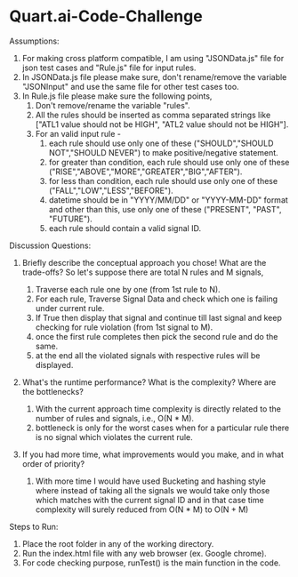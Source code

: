 # Quart.ai-Code-Challenge

Assumptions:
1. For making cross platform compatible, I am using "JSONData.js" file for json test cases and "Rule.js" file for input rules.
2. In JSONData.js file please make sure, don't rename/remove the variable "JSONInput" and use the same file for other test cases too.
3. In Rule.js file please make sure the following points,
	1. Don't remove/rename the variable "rules".
	2. All the rules should be inserted as comma separated strings like ["ATL1 value should not be HIGH", "ATL2 value should not be HIGH"].
	3. For an valid input rule -
		1. each rule should use only one of these ("SHOULD","SHOULD NOT","SHOULD NEVER") to make positive/negative statement.
		2. for greater than condition, each rule should use only one of these ("RISE","ABOVE","MORE","GREATER","BIG","AFTER").
		3. for less than condition, each rule should use only one of these ("FALL","LOW","LESS","BEFORE").
		4. datetime should be in "YYYY/MM/DD" or "YYYY-MM-DD" format and other than this, use only one of these ("PRESENT", "PAST", "FUTURE").
		5. each rule should contain a valid signal ID.



Discussion Questions:
1. Briefly describe the conceptual approach you chose! What are the trade-offs?
So let's suppose there are total N rules and M signals,
	1. Traverse each rule one by one (from 1st rule to N).
	2. For each rule, Traverse Signal Data and check which one is failing under current rule.
	3. If True then display that signal and continue till last signal and keep checking for rule violation (from 1st signal to M).
	4. once the first rule completes then pick the second rule and do the same.
	5. at the end all the violated signals with respective rules will be displayed.

2. What's the runtime performance? What is the complexity? Where are the bottlenecks?
	1. With the current approach time complexity is directly related to the number of rules and signals, i.e., O(N * M).
	2. bottleneck is only for the worst cases when for a particular rule there is no signal which violates the current rule.

3. If you had more time, what improvements would you make, and in what order of priority?
	1. With more time I would have used Bucketing and hashing style where instead of taking all the signals we would take only those which matches with the current signal ID and in that case time complexity will surely reduced from O(N * M) to O(N + M)



Steps to Run:
1. Place the root folder in any of the working directory.
2. Run the index.html file with any web browser (ex. Google chrome).
3. For code checking purpose, runTest() is the main function in the code.

